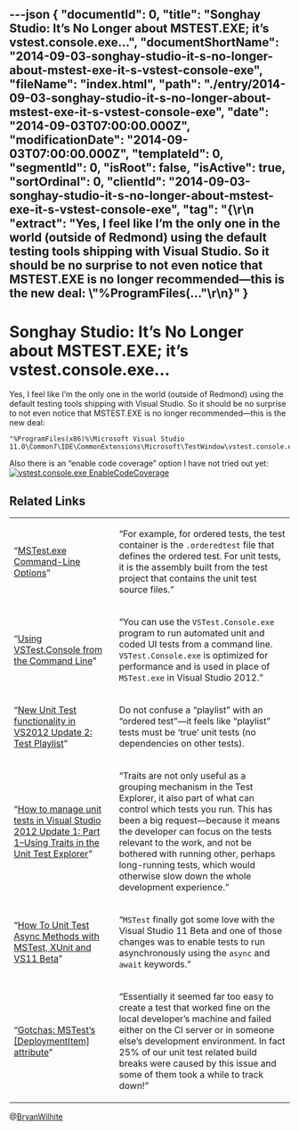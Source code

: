 ---json
{
  "documentId": 0,
  "title": "Songhay Studio: It’s No Longer about MSTEST.EXE; it’s vstest.console.exe…",
  "documentShortName": "2014-09-03-songhay-studio-it-s-no-longer-about-mstest-exe-it-s-vstest-console-exe",
  "fileName": "index.html",
  "path": "./entry/2014-09-03-songhay-studio-it-s-no-longer-about-mstest-exe-it-s-vstest-console-exe",
  "date": "2014-09-03T07:00:00.000Z",
  "modificationDate": "2014-09-03T07:00:00.000Z",
  "templateId": 0,
  "segmentId": 0,
  "isRoot": false,
  "isActive": true,
  "sortOrdinal": 0,
  "clientId": "2014-09-03-songhay-studio-it-s-no-longer-about-mstest-exe-it-s-vstest-console-exe",
  "tag": "{\r\n  \"extract\": \"Yes, I feel like I’m the only one in the world (outside of Redmond) using the default testing tools shipping with Visual Studio. So it should be no surprise to not even notice that MSTEST.EXE is no longer recommended—this is the new deal: \\\"%ProgramFiles(...\"\r\n}"
}
---

# Songhay Studio: It’s No Longer about MSTEST.EXE; it’s vstest.console.exe…

Yes, I feel like I’m the only one in the world (outside of Redmond) using the default testing tools shipping with Visual Studio. So it should be no surprise to not even notice that MSTEST.EXE is no longer recommended—this is the new deal:

```console
"%ProgramFiles(x86)%\Microsoft Visual Studio 11.0\Common7\IDE\CommonExtensions\Microsoft\TestWindow\vstest.console.exe"
```

Also there is an “enable code coverage” option I have not tried out yet:
[<img alt="vstest.console.exe EnableCodeCoverage" src="https://farm6.staticflickr.com/5580/15056654695_9b65db23d8_o_d.png">](https://www.flickr.com/photos/wilhite/15056654695/ "vstest.console.exe EnableCodeCoverage")

## Related Links

<table class="WordWalkingStickTable"><tr><td>

“[MSTest.exe Command-Line Options](http://msdn.microsoft.com/en-us/library/ms182489.aspx)”

</td><td>

“For example, for ordered tests, the test container is the `.orderedtest` file that defines the ordered test. For unit tests, it is the assembly built from the test project that contains the unit test source files.”

</td></tr><tr><td>

“[Using VSTest.Console from the Command Line](http://msdn.microsoft.com/en-us/library/jj155800(v=vs.110).aspx)”

</td><td>

“You can use the `VSTest.Console.exe` program to run automated unit and coded UI tests from a command line. `VSTest.Console.exe` is optimized for performance and is used in place of `MSTest.exe` in Visual Studio 2012.”

</td></tr><tr><td>

“[New Unit Test functionality in VS2012 Update 2: Test Playlist](http://www.codewrecks.com/blog/index.php/2013/03/14/new-unit-test-functionality-in-vs2012-update-2-test-playlist/)”

</td><td>

Do not confuse a “playlist” with an “ordered test”—it feels like “playlist” tests must be ‘true’ unit tests (no dependencies on other tests).

</td></tr><tr><td>

“[How to manage unit tests in Visual Studio 2012 Update 1: Part 1–Using Traits in the Unit Test Explorer](http://blogs.msdn.com/b/visualstudioalm/archive/2012/11/09/how-to-manage-unit-tests-in-visual-studio-2012-update-1-part-1-using-traits-in-the-unit-test-explorer.aspx)”

</td><td>

“Traits are not only useful as a grouping mechanism in the Test Explorer, it also part of what can control which tests you run. This has been a big request—because it means the developer can focus on the tests relevant to the work, and not be bothered with running other, perhaps long-running tests, which would otherwise slow down the whole development experience.”

</td></tr><tr><td>

“[How To Unit Test Async Methods with MSTest, XUnit and VS11 Beta](http://www.richard-banks.org/2012/03/how-to-unit-test-async-methods-with.html)”

</td><td>

“`MSTest` finally got some love with the Visual Studio 11 Beta and one of those changes was to enable tests to run asynchronously using the `async` and `await` keywords.”

</td></tr><tr><td>

“[Gotchas: MSTest’s [DeploymentItem] attribute](http://www.ademiller.com/blogs/tech/2007/10/gotchas-mstests-deploymentitem-attribute/)”

</td><td>

“Essentially it seemed far too easy to create a test that worked fine on the local developer’s machine and failed either on the CI server or in someone else’s development environment. In fact 25% of our unit test related build breaks were caused by this issue and some of them took a while to track down!”

</td></tr></table>

@[BryanWilhite](https://twitter.com/BryanWilhite)
